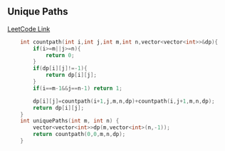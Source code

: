 ## Unique Paths
[LeetCode Link](https://leetcode.com/problems/unique-paths/)

```cpp
    int countpath(int i,int j,int m,int n,vector<vector<int>>&dp){
        if(i>=m||j>=n){
            return 0;
        }
        if(dp[i][j]!=-1){
            return dp[i][j];
        }
        if(i==m-1&&j==n-1) return 1;

        dp[i][j]=countpath(i+1,j,m,n,dp)+countpath(i,j+1,m,n,dp);
        return dp[i][j];
    }
    int uniquePaths(int m, int n) {
        vector<vector<int>>dp(m,vector<int>(n,-1));
        return countpath(0,0,m,n,dp);
    }